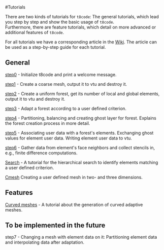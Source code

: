 #Tutorials

There are two kinds of tutorials for `t8code`: The general tutorials, which lead you step by step and show the basic usage of `t8code`.  
Furthermore, there are feature tutorials, which detail on more advanced or additional features of `t8code`. 

For all tutorials we have a corresponding article in the [Wiki](https://github.com/DLR-AMR/t8code/wiki/Tutorial---Overview). The article can be used as a step-by-step guide for each tutorial.


## General

[step0](https://github.com/DLR-AMR/t8code/wiki/Step-0---Hello-World) - 
Initialize t8code and print a welcome message.

[step1](https://github.com/DLR-AMR/t8code/wiki/Step-1---Creating-a-coarse-mesh) - 
Create a coarse mesh, output it to vtu and destroy it.

[step2](https://github.com/DLR-AMR/t8code/wiki/Step-2---Creating-a-uniform-forest) - 
Create a uniform forest, get its number of local and global elements, output it to vtu and destroy it.

[step3](https://github.com/DLR-AMR/t8code/wiki/Step-3---Adapting-a-forest) - 
Adapt a forest according to a user defined criterion.

[step4](https://github.com/DLR-AMR/t8code/wiki/Step-4---Partition,-Balance,-Ghost) - 
Partitioning, balancing and creating ghost layer for forest. Explains the forest creation process in more detail.

[step5](https://github.com/DLR-AMR/t8code/wiki/Step-5---Store-element-data) - 
Associating user data with a forest's elements. Exchanging ghost values for element user data. Writing element user data to vtu.

[step6](https://github.com/DLR-AMR/t8code/wiki/Step-6-Computing-stencils) - 
Gather data from element's face neighbors and collect stencils in, e.g., finite difference computations.

[Search](https://github.com/DLR-AMR/t8code/wiki/Tutorial:-Search) - 
A tutorial for the hierarchical search to identify elements matching a user defined criterion.

[Cmesh](https://github.com/DLR-AMR/t8code/wiki/Build-Cmesh)
Creating a user defined mesh in two- and three dimensions.


## Features

[Curved meshes](https://github.com/DLR-AMR/t8code/wiki/Feature---Curved-meshes) - 
A tutorial about the generation of curved adaptive meshes.
## To be implemented in the future

step7 - Changing a mesh with element data on it: Partitioning element data and interpolating data after adaptation.
